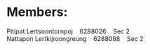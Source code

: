 # Members:
Pitipat Lertsoontornpoj&nbsp; &nbsp;    6288026&nbsp; &nbsp;    Sec 2<br>
Nattapon Lertkijroongreung&nbsp; &nbsp;  6288088&nbsp; &nbsp;    Sec 2
